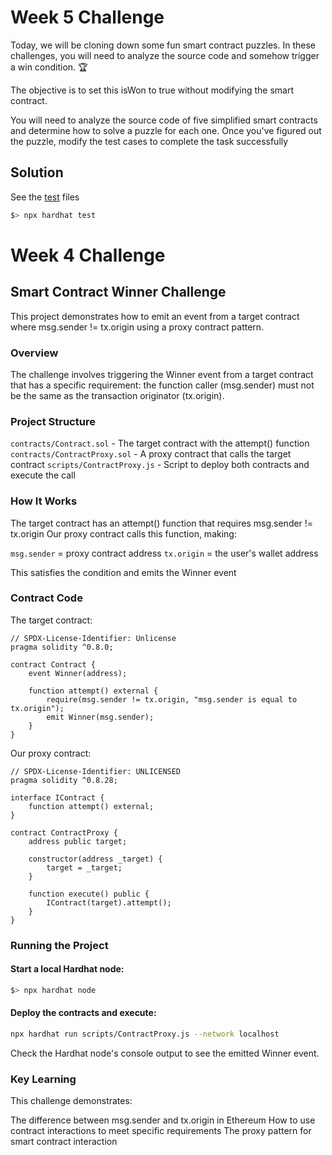 # Week 5 Challenge

Today, we will be cloning down some fun smart contract puzzles. In these challenges, you will need to analyze the source code and somehow trigger a win condition. 🏆

The objective is to set this isWon to true without modifying the smart contract.

You will need to analyze the source code of five simplified smart contracts and determine how to solve a puzzle for each one. Once you've figured out the puzzle, modify the test cases to complete the task successfully

## Solution

See the [test](./test/) files

```sh
$> npx hardhat test
```

# Week 4 Challenge

## Smart Contract Winner Challenge

This project demonstrates how to emit an event from a target contract where msg.sender != tx.origin using a proxy contract pattern.

### Overview

The challenge involves triggering the Winner event from a target contract that has a specific requirement: the function caller (msg.sender) must not be the same as the transaction originator (tx.origin).

### Project Structure

`contracts/Contract.sol` - The target contract with the attempt() function
`contracts/ContractProxy.sol` - A proxy contract that calls the target contract
`scripts/ContractProxy.js` - Script to deploy both contracts and execute the call

### How It Works

The target contract has an attempt() function that requires msg.sender != tx.origin
Our proxy contract calls this function, making:

`msg.sender` = proxy contract address
`tx.origin` = the user's wallet address


This satisfies the condition and emits the Winner event

### Contract Code

The target contract:

```solidity
// SPDX-License-Identifier: Unlicense
pragma solidity ^0.8.0;

contract Contract {
    event Winner(address);

    function attempt() external {
        require(msg.sender != tx.origin, "msg.sender is equal to tx.origin");
        emit Winner(msg.sender);
    }
}
```

Our proxy contract:

```solidity
// SPDX-License-Identifier: UNLICENSED
pragma solidity ^0.8.28;

interface IContract {
    function attempt() external;
}

contract ContractProxy {
    address public target;

    constructor(address _target) {
        target = _target;
    }

    function execute() public {
        IContract(target).attempt();
    }
}
```

### Running the Project

#### Start a local Hardhat node:

```bash
$> npx hardhat node
```

#### Deploy the contracts and execute:

```bash
npx hardhat run scripts/ContractProxy.js --network localhost
```

Check the Hardhat node's console output to see the emitted Winner event.

### Key Learning

This challenge demonstrates:

The difference between msg.sender and tx.origin in Ethereum
How to use contract interactions to meet specific requirements
The proxy pattern for smart contract interaction
